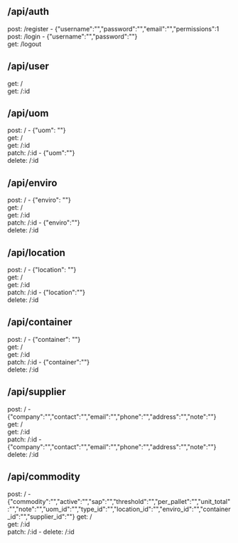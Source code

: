 ## /api/auth
  post:   /register - {"username":"","password":"","email":"","permissions":1  
  post:   /login - {"username":"","password":""}  
  get:    /logout

## /api/user
  get:    /  
  get:    /:id

## /api/uom
  post:   / - {"uom": ""}  
  get:    /  
  get:    /:id  
  patch:  /:id - {"uom":""}  
  delete: /:id

## /api/enviro
  post:   / - {"enviro": ""}  
  get:    /  
  get:    /:id  
  patch:  /:id - {"enviro":""}  
  delete: /:id

## /api/location
  post:   / - {"location": ""}  
  get:    /  
  get:    /:id  
  patch:  /:id - {"location":""}  
  delete: /:id

## /api/container
  post:   / - {"container": ""}  
  get:    /  
  get:    /:id  
  patch:  /:id - {"container":""}  
  delete: /:id

## /api/supplier
  post:   / - {"company":"","contact":"","email":"","phone":"","address":"","note":""}  
  get:    /  
  get:    /:id  
  patch:  /:id - {"company":"","contact":"","email":"","phone":"","address":"","note":""}  
  delete: /:id

## /api/commodity
  post:   / - {"commodity":"","active":"","sap":"","threshold":"","per_pallet":"","unit_total":"","note":"","uom_id":"","type_id":"","location_id":"","enviro_id":"","container_id":"","supplier_id":""}
  get:    /  
  get:    /:id  
  patch:  /:id - 
  delete: /:id